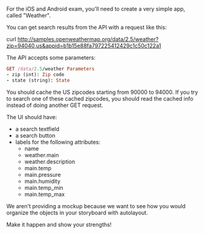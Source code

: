 
For the iOS and Android exam, you'll need to create a very simple app, called "Weather".

You can get search results from the API with a request like this:

curl http://samples.openweathermap.org/data/2.5/weather?zip=94040,us&appid=b1b15e88fa797225412429c1c50c122a1

The API accepts some parameters:

``` ruby
GET /data/2.5/weather Parameters 
- zip (int): Zip code 
- state (string): State
```

You should cache the US zipcodes starting from 90000 to 94000. If you try to search one of these cached zipcodes, you should read the cached info instead of doing another GET request.

The UI should have:
- a search textfield 
- a search button
- labels for the following attributes: 
    - name
    - weather.main 
    - weather.description
    - main.temp
    - main.pressure
    - main.humidity
    - main.temp_min
    - main.temp_max

We aren't providing a mockup because we want to see how you would organize the objects in your storyboard with autolayout.

Make it happen and show your strengths!
